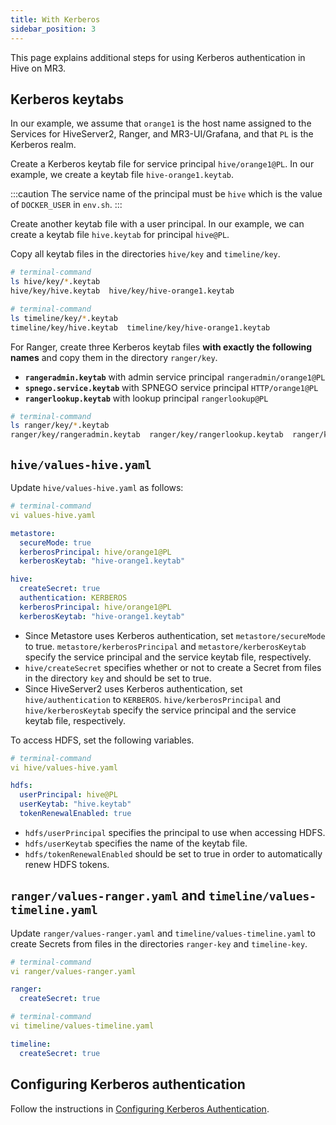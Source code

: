 ```yaml
---
title: With Kerberos
sidebar_position: 3
---
```


This page explains additional steps for using Kerberos authentication in Hive on MR3.

## Kerberos keytabs

In our example,
we assume that `orange1` is the host name assigned to the Services for HiveServer2, Ranger, and MR3-UI/Grafana,
and that `PL` is the Kerberos realm.

Create a Kerberos keytab file for service principal `hive/orange1@PL`.
In our example, we create a keytab file `hive-orange1.keytab`.

:::caution
The service name of the principal must be `hive` which is the value of `DOCKER_USER` in `env.sh`.
:::

Create another keytab file with a user principal. 
In our example, we can create a keytab file `hive.keytab` for principal `hive@PL`.

Copy all keytab files in the directories `hive/key` and `timeline/key`.

```sh 
# terminal-command
ls hive/key/*.keytab
hive/key/hive.keytab  hive/key/hive-orange1.keytab

# terminal-command
ls timeline/key/*.keytab
timeline/key/hive.keytab  timeline/key/hive-orange1.keytab
```

For Ranger,
create three Kerberos keytab files **with exactly the following names**
and copy them in the directory `ranger/key`.

* **`rangeradmin.keytab`** with admin service principal `rangeradmin/orange1@PL`
* **`spnego.service.keytab`** with SPNEGO service principal `HTTP/orange1@PL`
* **`rangerlookup.keytab`** with lookup principal `rangerlookup@PL`

```sh 
# terminal-command
ls ranger/key/*.keytab
ranger/key/rangeradmin.keytab  ranger/key/rangerlookup.keytab  ranger/key/spnego.service.keytab
```

## `hive/values-hive.yaml`

Update `hive/values-hive.yaml` as follows:

```yaml
# terminal-command
vi values-hive.yaml

metastore:
  secureMode: true
  kerberosPrincipal: hive/orange1@PL
  kerberosKeytab: "hive-orange1.keytab"

hive:
  createSecret: true
  authentication: KERBEROS
  kerberosPrincipal: hive/orange1@PL
  kerberosKeytab: "hive-orange1.keytab"
```

* Since Metastore uses Kerberos authentication, set `metastore/secureMode` to true.
`metastore/kerberosPrincipal` and `metastore/kerberosKeytab` specify the service principal and the service keytab file, respectively. 
* `hive/createSecret` specifies whether or not to create a Secret from files in the directory `key`
and should be set to true.
* Since HiveServer2 uses Kerberos authentication,
set `hive/authentication` to `KERBEROS`.
`hive/kerberosPrincipal` and `hive/kerberosKeytab` specify the service principal and the service keytab file, respectively. 

To access HDFS, set the following variables.

```yaml
# terminal-command
vi hive/values-hive.yaml

hdfs:
  userPrincipal: hive@PL
  userKeytab: "hive.keytab"
  tokenRenewalEnabled: true
```

* `hdfs/userPrincipal` specifies the principal to use when accessing HDFS.
* `hdfs/userKeytab` specifies the name of the keytab file.
* `hdfs/tokenRenewalEnabled` should be set to true in order to automatically renew HDFS tokens.

## `ranger/values-ranger.yaml` and `timeline/values-timeline.yaml`

Update `ranger/values-ranger.yaml` and `timeline/values-timeline.yaml`
to create Secrets from files in the directories `ranger-key` and `timeline-key`.

```yaml
# terminal-command
vi ranger/values-ranger.yaml

ranger:
  createSecret: true
```

```yaml
# terminal-command
vi timeline/values-timeline.yaml

timeline:
  createSecret: true
```

## Configuring Kerberos authentication

Follow the instructions in [Configuring Kerberos Authentication](../common/configure-kerberos).

